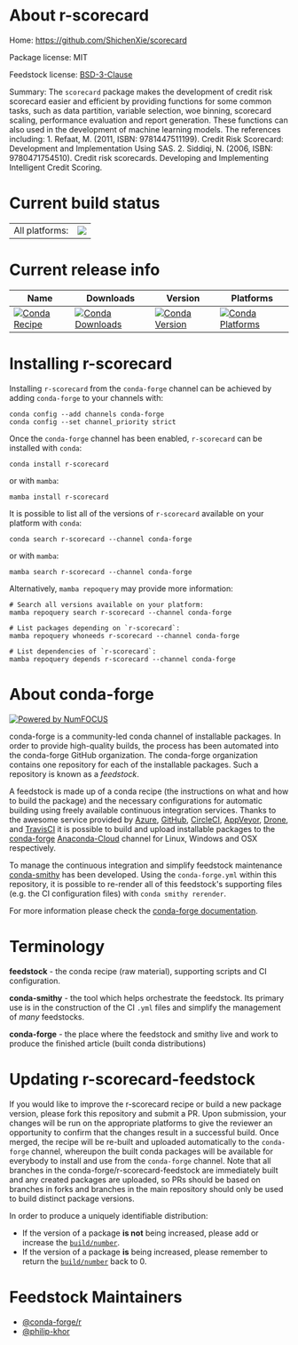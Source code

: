 About r-scorecard
=================

Home: https://github.com/ShichenXie/scorecard

Package license: MIT

Feedstock license: [BSD-3-Clause](https://github.com/conda-forge/r-scorecard-feedstock/blob/main/LICENSE.txt)

Summary: The `scorecard` package makes the development of credit risk scorecard easier and efficient by providing functions for some common tasks, such as data partition, variable selection, woe binning, scorecard scaling, performance evaluation and report generation. These functions can also used in the development of machine learning models. The references including: 1. Refaat, M. (2011, ISBN: 9781447511199). Credit Risk Scorecard: Development and Implementation Using SAS. 2. Siddiqi, N. (2006, ISBN: 9780471754510). Credit risk scorecards. Developing and Implementing Intelligent Credit Scoring.

Current build status
====================


<table><tr><td>All platforms:</td>
    <td>
      <a href="https://dev.azure.com/conda-forge/feedstock-builds/_build/latest?definitionId=9856&branchName=main">
        <img src="https://dev.azure.com/conda-forge/feedstock-builds/_apis/build/status/r-scorecard-feedstock?branchName=main">
      </a>
    </td>
  </tr>
</table>

Current release info
====================

| Name | Downloads | Version | Platforms |
| --- | --- | --- | --- |
| [![Conda Recipe](https://img.shields.io/badge/recipe-r--scorecard-green.svg)](https://anaconda.org/conda-forge/r-scorecard) | [![Conda Downloads](https://img.shields.io/conda/dn/conda-forge/r-scorecard.svg)](https://anaconda.org/conda-forge/r-scorecard) | [![Conda Version](https://img.shields.io/conda/vn/conda-forge/r-scorecard.svg)](https://anaconda.org/conda-forge/r-scorecard) | [![Conda Platforms](https://img.shields.io/conda/pn/conda-forge/r-scorecard.svg)](https://anaconda.org/conda-forge/r-scorecard) |

Installing r-scorecard
======================

Installing `r-scorecard` from the `conda-forge` channel can be achieved by adding `conda-forge` to your channels with:

```
conda config --add channels conda-forge
conda config --set channel_priority strict
```

Once the `conda-forge` channel has been enabled, `r-scorecard` can be installed with `conda`:

```
conda install r-scorecard
```

or with `mamba`:

```
mamba install r-scorecard
```

It is possible to list all of the versions of `r-scorecard` available on your platform with `conda`:

```
conda search r-scorecard --channel conda-forge
```

or with `mamba`:

```
mamba search r-scorecard --channel conda-forge
```

Alternatively, `mamba repoquery` may provide more information:

```
# Search all versions available on your platform:
mamba repoquery search r-scorecard --channel conda-forge

# List packages depending on `r-scorecard`:
mamba repoquery whoneeds r-scorecard --channel conda-forge

# List dependencies of `r-scorecard`:
mamba repoquery depends r-scorecard --channel conda-forge
```


About conda-forge
=================

[![Powered by
NumFOCUS](https://img.shields.io/badge/powered%20by-NumFOCUS-orange.svg?style=flat&colorA=E1523D&colorB=007D8A)](https://numfocus.org)

conda-forge is a community-led conda channel of installable packages.
In order to provide high-quality builds, the process has been automated into the
conda-forge GitHub organization. The conda-forge organization contains one repository
for each of the installable packages. Such a repository is known as a *feedstock*.

A feedstock is made up of a conda recipe (the instructions on what and how to build
the package) and the necessary configurations for automatic building using freely
available continuous integration services. Thanks to the awesome service provided by
[Azure](https://azure.microsoft.com/en-us/services/devops/), [GitHub](https://github.com/),
[CircleCI](https://circleci.com/), [AppVeyor](https://www.appveyor.com/),
[Drone](https://cloud.drone.io/welcome), and [TravisCI](https://travis-ci.com/)
it is possible to build and upload installable packages to the
[conda-forge](https://anaconda.org/conda-forge) [Anaconda-Cloud](https://anaconda.org/)
channel for Linux, Windows and OSX respectively.

To manage the continuous integration and simplify feedstock maintenance
[conda-smithy](https://github.com/conda-forge/conda-smithy) has been developed.
Using the ``conda-forge.yml`` within this repository, it is possible to re-render all of
this feedstock's supporting files (e.g. the CI configuration files) with ``conda smithy rerender``.

For more information please check the [conda-forge documentation](https://conda-forge.org/docs/).

Terminology
===========

**feedstock** - the conda recipe (raw material), supporting scripts and CI configuration.

**conda-smithy** - the tool which helps orchestrate the feedstock.
                   Its primary use is in the construction of the CI ``.yml`` files
                   and simplify the management of *many* feedstocks.

**conda-forge** - the place where the feedstock and smithy live and work to
                  produce the finished article (built conda distributions)


Updating r-scorecard-feedstock
==============================

If you would like to improve the r-scorecard recipe or build a new
package version, please fork this repository and submit a PR. Upon submission,
your changes will be run on the appropriate platforms to give the reviewer an
opportunity to confirm that the changes result in a successful build. Once
merged, the recipe will be re-built and uploaded automatically to the
`conda-forge` channel, whereupon the built conda packages will be available for
everybody to install and use from the `conda-forge` channel.
Note that all branches in the conda-forge/r-scorecard-feedstock are
immediately built and any created packages are uploaded, so PRs should be based
on branches in forks and branches in the main repository should only be used to
build distinct package versions.

In order to produce a uniquely identifiable distribution:
 * If the version of a package **is not** being increased, please add or increase
   the [``build/number``](https://docs.conda.io/projects/conda-build/en/latest/resources/define-metadata.html#build-number-and-string).
 * If the version of a package **is** being increased, please remember to return
   the [``build/number``](https://docs.conda.io/projects/conda-build/en/latest/resources/define-metadata.html#build-number-and-string)
   back to 0.

Feedstock Maintainers
=====================

* [@conda-forge/r](https://github.com/conda-forge/r/)
* [@philip-khor](https://github.com/philip-khor/)

